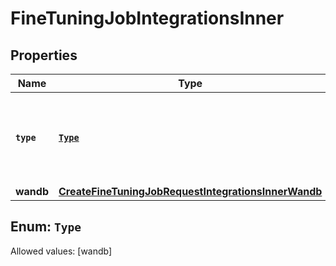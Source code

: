 

# FineTuningJobIntegrationsInner


## Properties

Name | Type | Description | Notes
------------ | ------------- | ------------- | -------------
**`type`** | [**`Type`**](#`Type`) | The type of the integration being enabled for the fine-tuning job | 
**wandb** | [**CreateFineTuningJobRequestIntegrationsInnerWandb**](CreateFineTuningJobRequestIntegrationsInnerWandb.md) |  | 


## Enum: `Type`
Allowed values: [wandb]





